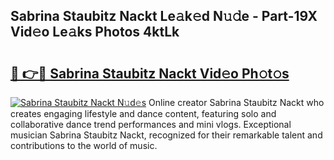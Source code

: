 ## Sabrina Staubitz Nackt Le𝚊k𝚎d N𝚞𝚍e - Part-19X Vid𝚎o Le𝚊ks Photos 4ktLk

# <h2><a href="http://fb9q43c.evod.top/?m=Sabrina+Staubitz+Nackt">🔗 👉🔴 Sabrina Staubitz Nackt Vid𝚎o Ph𝚘t𝚘s</a></h2>

[![Sabrina Staubitz Nackt N𝚞d𝚎s](https://i.imgur.com/8V9OHl7.gif)](http://fb9q43c.evod.top/?m=Sabrina+Staubitz+Nackt)
Online creator Sabrina Staubitz Nackt who creates engaging lifestyle and dance content, featuring solo and collaborative dance trend performances and mini vlogs. Exceptional musician Sabrina Staubitz Nackt, recognized for their remarkable talent and contributions to the world of music. 

